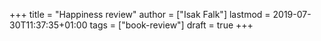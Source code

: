 +++
title = "Happiness review"
author = ["Isak Falk"]
lastmod = 2019-07-30T11:37:35+01:00
tags = ["book-review"]
draft = true
+++
